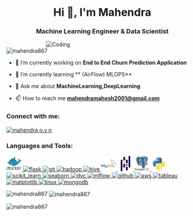 <h1 align="center">Hi 👋, I'm  Mahendra</h1>
<h3 align="center">Machine Learning Engineer & Data Scientist </h3>
<img align="right" alt="Coding" width="400" src="C:\Users\mahen\Downloads\A man focused ( 9e776f1a-60b3-4017-8be4-bf9d652f27ac (2).png">
<p align="left"> <img src="https://komarev.com/ghpvc/?username=mahendra867&label=Profile%20views&color=0e75b6&style=flat" alt="mahendra867" /> </p>

- 🔭 I’m currently working on **End to End Churn Prediction Application**

- 🌱 I’m currently learning ** (AirFlow) MLOPS**

- 💬 Ask me about **MachineLearning,DeepLearning**

- 📫 How to reach me **mahendramahesh2001@gmail.com**

<h3 align="left">Connect with me:</h3>
<p align="left">
<a href="https://www.linkedin.com/in/mahendra-o/" target="blank"><img align="center" src="https://raw.githubusercontent.com/rahuldkjain/github-profile-readme-generator/master/src/images/icons/Social/linked-in-alt.svg" alt="mahendra o.v n" height="30" width="40" /></a>
</p>

<h3 align="left">Languages and Tools:</h3>
<p align="left"> 
    <!-- Existing skills -->
    <!-- You can add or remove skills as needed -->
    <a href="https://www.docker.com/" target="_blank" rel="noreferrer"> 
        <img src="https://raw.githubusercontent.com/devicons/devicon/master/icons/docker/docker-original-wordmark.svg" alt="docker" width="40" height="40"/> 
    </a> 
    <a href="https://flask.palletsprojects.com/" target="_blank" rel="noreferrer"> 
        <img src="https://www.vectorlogo.zone/logos/pocoo_flask/pocoo_flask-icon.svg" alt="flask" width="40" height="40"/> 
    </a> 
    <!-- Add your additional skills below -->
    <a href="https://git-scm.com/" target="_blank" rel="noreferrer"> 
        <img src="https://www.vectorlogo.zone/logos/git-scm/git-scm-icon.svg" alt="git" width="40" height="40"/> 
    </a> 
    <a href="https://hadoop.apache.org/" target="_blank" rel="noreferrer"> 
        <img src="https://www.vectorlogo.zone/logos/apache_hadoop/apache_hadoop-icon.svg" alt="hadoop" width="40" height="40"/> 
    </a> 
    <a href="https://hive.apache.org/" target="_blank" rel="noreferrer"> 
        <img src="https://www.vectorlogo.zone/logos/apache_hive/apache_hive-icon.svg" alt="hive" width="40" height="40"/> 
    </a> 
    <a href="https://www.mysql.com/" target="_blank" rel="noreferrer"> 
        <img src="https://raw.githubusercontent.com/devicons/devicon/master/icons/mysql/mysql-original-wordmark.svg" alt="mysql" width="40" height="40"/> 
    </a> 
    <a href="https://pandas.pydata.org/" target="_blank" rel="noreferrer"> 
        <img src="https://raw.githubusercontent.com/devicons/devicon/2ae2a900d2f041da66e950e4d48052658d850630/icons/pandas/pandas-original.svg" alt="pandas" width="40" height="40"/> 
    </a> 
    <a href="https://www.postgresql.org" target="_blank" rel="noreferrer"> 
        <img src="https://raw.githubusercontent.com/devicons/devicon/master/icons/postgresql/postgresql-original-wordmark.svg" alt="postgresql" width="40" height="40"/> 
    </a> 
    <a href="https://www.python.org" target="_blank" rel="noreferrer"> 
        <img src="https://raw.githubusercontent.com/devicons/devicon/master/icons/python/python-original.svg" alt="python" width="40" height="40"/> 
    </a> 
    <a href="https://scikit-learn.org/" target="_blank" rel="noreferrer"> 
        <img src="https://upload.wikimedia.org/wikipedia/commons/0/05/Scikit_learn_logo_small.svg" alt="scikit_learn" width="40" height="40"/> 
    </a> 
    <a href="https://seaborn.pydata.org/" target="_blank" rel="noreferrer"> 
        <img src="https://seaborn.pydata.org/_images/logo-mark-lightbg.svg" alt="seaborn" width="40" height="40"/> 
    </a> 
    <a href="https://dvc.org/" target="_blank" rel="noreferrer"> 
        <img src="https://raw.githubusercontent.com/iterative/dvc.org/master/static/favicon.ico" alt="dvc" width="40" height="40"/> 
    </a> 
    <a href="https://mlflow.org/" target="_blank" rel="noreferrer"> 
        <img src="https://mlflow.org/docs/latest/_static/MLflow-logo-final-black.png" alt="mlflow" width="40" height="40"/> 
    </a> 
    <a href="https://github.com/" target="_blank" rel="noreferrer"> 
        <img src="https://github.githubassets.com/favicons/favicon.png" alt="github" width="40" height="40"/> 
    </a> 
    <!-- Updated skills with corrected image URLs -->
    <a href="https://aws.amazon.com/" target="_blank" rel="noreferrer"> 
        <img src="https://cdn.icon-icons.com/icons2/2415/PNG/512/aws_original_logo_icon_146374.png" alt="aws" width="40" height="40"/> 
    </a> 
    <a href="https://www.tableau.com/" target="_blank" rel="noreferrer"> 
        <img src="https://cdn.icon-icons.com/icons2/2699/PNG/512/tableau_logo_icon_168491.png" alt="tableau" width="40" height="40"/> 
    </a> 
    <a href="https://matplotlib.org/" target="_blank" rel="noreferrer"> 
        <img src="https://matplotlib.org/stable/_static/logo2_compressed.svg" alt="matplotlib" width="40" height="40"/> 
    </a> 
    <!-- New skills -->
    <a href="https://www.linux.org/" target="_blank" rel="noreferrer"> 
        <img src="https://cdn.icon-icons.com/icons2/2699/PNG/512/linux_logo_icon_168443.png" alt="linux" width="40" height="40"/> 
    </a> 
    <a href="https://www.mongodb.com/" target="_blank" rel="noreferrer"> 
        <img src="https://cdn.icon-icons.com/icons2/2415/PNG/512/mongodb_original_logo_icon_146424.png" alt="mongodb" width="40" height="40"/> 
    </a> 
</p>


 

<p><img align="left" src="https://github-readme-stats.vercel.app/api/top-langs?username=mahendra867&show_icons=true&locale=en&layout=compact" alt="mahendra867" /></p>

<p>&nbsp;<img align="center" src="https://github-readme-stats.vercel.app/api?username=mahendra867&show_icons=true&locale=en" alt="mahendra867" /></p>

<p><img align="center" src="https://github-readme-streak-stats.herokuapp.com/?user=mahendra867&" alt="mahendra867" /></p>
